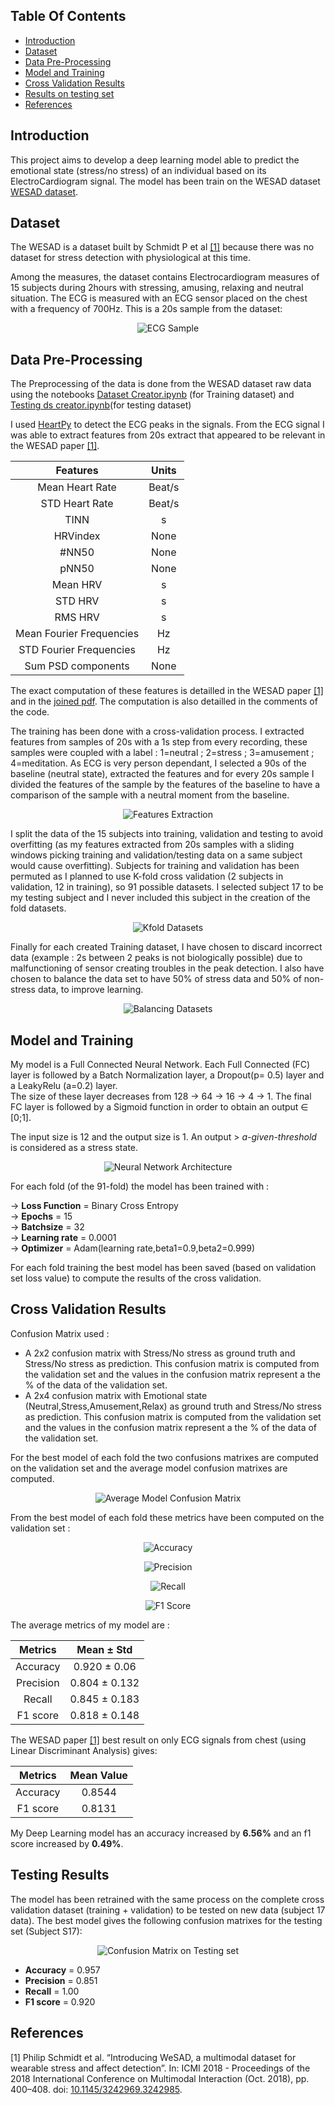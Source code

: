 ## Table Of Contents
* [Introduction](#introduction)
* [Dataset](#dataset)
* [Data Pre-Processing](#data-pre-processing)
* [Model and Training](#model-and-training)
* [Cross Validation Results](#cross-validation-results)
* [Results on testing set](#results-on-testing-set)
* [References](#references)

## Introduction

This project aims to develop a deep learning model able to predict the emotional state (stress/no stress) of an individual based on its ElectroCardiogram signal. The model has been train on the WESAD dataset <a href="https://archive.ics.uci.edu/ml/datasets/WESAD+%28Wearable+Stress+and+Affect+Detection%29">WESAD dataset</a>.

## Dataset

The WESAD is a dataset built by Schmidt P et al [[1]](#1) because there was no dataset for stress detection with physiological at this time.

Among the measures, the dataset contains Electrocardiogram measures of 15 subjects during 2hours with stressing, amusing, relaxing and neutral situation. The ECG is measured with an ECG sensor placed on the chest with a frequency of 700Hz. This is a 20s sample from the dataset:

<p align="center">
  <img alt="ECG Sample" title="ECG Sample" src="./Media/ECG.PNG">
</p>

## Data Pre-Processing

The Preprocessing of the data is done from the WESAD dataset raw data using the notebooks <a href="./Dataset creator.ipynb">Dataset Creator.ipynb</a> (for Training dataset) and <a href="./Testing ds creator.ipynb">Testing ds creator.ipynb</a>(for testing dataset)

I used <a href="https://github.com/paulvangentcom/heartrate_analysis_python">HeartPy</a> to detect the ECG peaks in the signals. From the ECG signal I was able to extract features from 20s extract that appeared to be relevant in the WESAD paper [[1]](#1).
 
<div align="center">

| Features      |Units           |
|:-------------:|:-------------:|
|Mean Heart Rate | Beat/s|
|STD Heart Rate | Beat/s|
|TINN | s|
|HRVindex | None|
|\#NN50 | None|
|pNN50 | None|
|Mean HRV | s|
|STD HRV | s|
|RMS HRV | s|
|Mean Fourier Frequencies | Hz|
|STD Fourier Frequencies | Hz|
|Sum PSD components | None|

</div>

The exact computation of these features is detailled in the WESAD paper [[1]](#1) and in the <a href="./DataPreProcessing Detail.pdf">joined pdf</a>. The computation is also detailled in the comments of the code.

The training has been done with a cross-validation process. I extracted features from samples of 20s with a 1s step from every recording, these samples were coupled with a label : 1=neutral ; 2=stress ; 3=amusement ; 4=meditation. As ECG is very person dependant, I selected a 90s of the baseline (neutral state), extracted the features and for every 20s sample I divided the features of the sample by the features of the baseline to have a comparison of the sample with a neutral moment from the baseline.

<p align="center">
  <img alt="Features Extraction" title="Features Extraction" src="./Media/features.PNG" >
</p>

I split the data of the 15 subjects into training, validation and testing to avoid overfitting (as my features extracted from 20s samples with a sliding windows picking training and validation/testing data on a same subject would cause overfitting).
Subjects for training and validation has been permuted as I planned to use K-fold cross validation (2 subjects in validation, 12 in training), so 91 possible datasets. I selected subject 17 to be my testing subject and I never included this subject in the creation of the fold datasets.

<p align="center">
  <img alt="Kfold Datasets" title="Kfold Datasets" src="./Media/Dataset kfold.PNG" >
</p>

Finally for each created Training dataset, I have chosen to discard incorrect data (example :  2s between 2 peaks is not biologically possible) due to malfunctioning of sensor creating troubles in the peak detection. I also have chosen to balance the data set to have 50\% of stress data and 50\% of non-stress data, to improve learning.

<p align="center">
  <img alt="Balancing Datasets" title="Balancing Datasets" src="./Media/balancing.PNG" >
</p>

## Model and Training

My model is a Full Connected Neural Network. Each Full Connected (FC) layer is followed by a Batch Normalization layer, a Dropout(p= 0.5) layer and a LeakyRelu (a=0.2) layer. <br> The size of these layer decreases from 128 &#8594; 64 &#8594; 16 &#8594; 4 &#8594; 1. The final FC layer is followed by a Sigmoid function in order to obtain an output &#8712; [0;1]. 

The input size is 12 and the output size is 1. An output > *a-given-threshold* is considered as a stress state.

<p align="center">
  <img alt="Neural Network Architecture" title="Neural Network Architecture" src="./Media/Network.PNG" >
</p>

For each fold (of the 91-fold) the model has been trained with :

&#8594; **Loss Function** = Binary Cross Entropy <br>
&#8594; **Epochs** = 15 <br>
&#8594; **Batchsize** = 32 <br>
&#8594; **Learning rate** = 0.0001 <br>
&#8594; **Optimizer** = Adam(learning rate,beta1=0.9,beta2=0.999) <br>

For each fold training the best model has been saved (based on validation set loss value) to compute the results of the cross validation.

## Cross Validation Results

Confusion Matrix used :

* A 2x2 confusion matrix with Stress/No stress as ground truth and Stress/No stress as prediction. This confusion matrix is computed from the validation set and the values in the confusion matrix represent a the % of the data of the validation set.
* A 2x4 confusion matrix with Emotional state (Neutral,Stress,Amusement,Relax) as ground truth and Stress/No stress as prediction. This confusion matrix is computed from the validation set and the values in the confusion matrix represent a the % of the data of the validation set.

For the best model of each fold the two confusions matrixes are computed on the validation set and the average model confusion matrixes are computed.

<p align="center">
  <img alt="Average Model Confusion Matrix" title="Average Model Confusion Matrix" src="./Media/average model confusion.png">
</p>

From the best model of each fold these metrics have been computed on the validation set :

<p align="center">
  <img alt="Accuracy" title="Accuracy" src="./Media/accuracy.png">
</p><p align="center">
  <img alt="Precision" title="Precision" src="./Media/precision.png">
</p><p align="center">
  <img alt="Recall" title="Recall" src="./Media/recall.png">
</p><p align="center">
  <img alt="F1 Score" title="F1 Score" src="./Media/f1score.png">
</p>

The average metrics of my model are :

<div align="center">

| Metrics      | Mean &#177; Std|
|:-------------:|:-------------:|
|Accuracy | 0.920 &#177; 0.06|
|Precision| 0.804 &#177; 0.132|
|Recall| 0.845 &#177; 0.183|
|F1 score| 0.818 &#177; 0.148|

</div>

The WESAD paper [[1]](#1) best result on only ECG signals from chest (using Linear Discriminant Analysis) gives:

<div align="center">

| Metrics      | Mean Value|
|:-------------:|:-------------:|
|Accuracy | 0.8544|
|F1 score| 0.8131|

</div>

My Deep Learning model has an accuracy increased by **6.56%** and an f1 score increased by **0.49%**.

## Testing Results

The model has been retrained with the same process on the complete cross validation dataset (training + validation) to be tested on new data (subject 17 data).
The best model gives the following confusion matrixes for the testing set (Subject S17):

<p align="center">
  <img alt="Confusion Matrix on Testing set" title="Confusion Matrix on Testing set" src="./Media/testing confusion.png">
</p>

* **Accuracy** = 0.957
* **Precision** = 0.851
* **Recall** = 1.00
* **F1 score** = 0.920

## References
<a id="1">[1]</a> Philip Schmidt et al. “Introducing WeSAD, a multimodal dataset for wearable stress and affect detection”. In: ICMI 2018 - Proceedings of the 2018 International Conference on Multimodal Interaction (Oct. 2018), pp. 400–408. doi: <a href="https://doi.org/10.1145/3242969.3242985">10.1145/3242969.3242985</a>.
